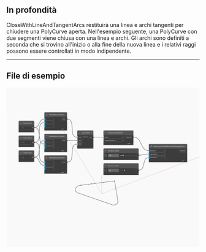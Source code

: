<!--- Autodesk.DesignScript.Geometry.PolyCurve.CloseWithLineAndTangentArcs --->
<!--- CT4U4755MIGFNI35WRSJ3HCWSD6YXTW5YXJUSHYG656EL5ROU3MQ --->
## In profondità
CloseWithLineAndTangentArcs restituirà una linea e archi tangenti per chiudere una PolyCurve aperta. Nell'esempio seguente, una PolyCurve con due segmenti viene chiusa con una linea e archi. Gli archi sono definiti a seconda che si trovino all'inizio o alla fine della nuova linea e i relativi raggi possono essere controllati in modo indipendente.
___
## File di esempio

![CloseWithLineAndTangentArcs](./CT4U4755MIGFNI35WRSJ3HCWSD6YXTW5YXJUSHYG656EL5ROU3MQ_img.jpg)

